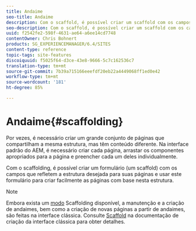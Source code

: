 ```yaml
---
title: Andaime
seo-title: Andaime
description: Com o scaffold, é possível criar um scaffold com os campos que refletem a estrutura desejada para suas páginas e usar este formulário para criar facilmente as páginas com base nesta estrutura
seo-description: Com o scaffold, é possível criar um scaffold com os campos que refletem a estrutura desejada para suas páginas e usar este formulário para criar facilmente as páginas com base nesta estrutura
uuid: f2542fe2-598f-4631-ae64-a6ee14cd7748
contentOwner: Chris Bohnert
products: SG_EXPERIENCEMANAGER/6.4/SITES
content-type: reference
topic-tags: site-features
discoiquuid: f5025f64-d3ce-43e8-9666-5c7c162536c7
translation-type: tm+mt
source-git-commit: 7b39a715166eeefdf20eb22a4449068ff1ed0e42
workflow-type: tm+mt
source-wordcount: '181'
ht-degree: 85%

---
```



# Andaime{#scaffolding}

Por vezes, é necessário criar um grande conjunto de páginas que compartilham a mesma estrutura, mas têm conteúdo diferente. Na interface padrão do AEM, é necessário criar cada página, arrastar os componentes apropriados para a página e preencher cada um deles individualmente.

Com o scaffolding, é possível criar um formulário (um scaffold) com os campos que refletem a estrutura desejada para suas páginas e usar este formulário para criar facilmente as páginas com base nesta estrutura.

>[!NOTE]
>
>Embora exista um [modo](/help/sites-authoring/author-environment-tools.md#page-modes) Scaffolding disponível, a manutenção e a criação de andaimes, bem como a criação de novas páginas a partir de andaimes, são feitas na interface clássica. Consulte [Scaffold](/help/sites-classic-ui-authoring/classic-feature-scaffolding.md) na documentação de criação da interface clássica para obter detalhes.

